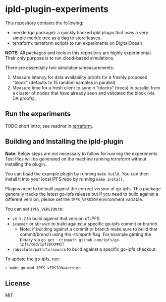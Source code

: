 # ipld-plugin-experiments

This repository contains the following:

* merkle (go package): a quickly hacked ipld plugin that uses a very simple merkle tree as a dag to store leaves.
* terraform: terraform scripts to run experiments on DigitalOcean

**NOTE:** All packages and tools in this repository are highly experimental. Their only purpose is to run cloud-based simulations.

There are essentially two simulations/measurements:
 1) Measure latency for data availability proofs for a freshly proposed "block" (defaults to 15 random samples in parallel).
 2) Measure time for a fresh client to sync n "blocks" (trees) in parallel from a cluster of nodes that have already seen and validated the block (via DA proofs).  

## Run the experiments

TODO short intro; see readme in [terraform](terraform/Readme.md). 

## Building and Installing the ipld-plugin

**Note**: Below steps are not necessary to follow for running the experiments. 
Test files will be generated on the machine running terraform without installing the plugin.  

You can *build* the example plugin by running `make build`. You can then install it into your local IPFS repo by running `make install`.

Plugins need to be built against the correct version of go-ipfs. This package generally tracks the latest go-ipfs release but if you need to build against a different version, please set the `IPFS_VERSION` environment variable.

You can set `IPFS_VERSION` to:

* `vX.Y.Z` to build against that version of IPFS.
* `$commit` or `$branch` to build against a specific go-ipfs commit or branch.
   * Note: if building against a commit or branch make sure to build that commit/branch using the -trimpath flag. For example getting the binary via `go get -trimpath github.com/ipfs/go-ipfs/cmd/ipfs@COMMIT`
* `/absolute/path/to/source` to build against a specific go-ipfs checkout.

To update the go-ipfs, run:

```bash
> make go.mod IPFS_VERSION=version
```

## License

MIT
